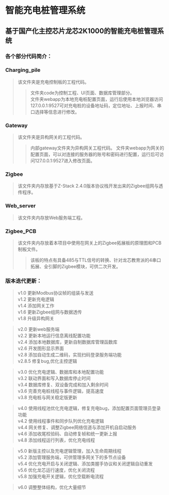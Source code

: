 # 智能充电桩管理系统
## 基于国产化主控芯片龙芯2K1000的智能充电桩管理系统
### 各个部分代码简介：

### Charging_pile  
  >该文件夹是充电控制板的工程代码。  
  >>文件夹code为控制工程、UI页面、数据库管理部分。  
  >>文件夹webapp为本地充电桩配置页面，运行后使用本地浏览器访问127.0.0.1:9527可对充电桩的设备地址码，定位地址、上报时间、串口选择等信息进行修改。  
### Gateway
  >该文件夹是异构网关的工程代码。  
  >>内部gateway文件夹为异构网关工程代码。
  >>文件夹webapp为网关的配置页面，可以对连接的服务器的账号和密码进行配置，运行后可访问127.0.0.1:9527进入修改页面。
### Zigbee
  >该文件夹内存放基于Z-Stack 2.4.0版本协议栈开发出来的Zigbee组网与透传程序。  
### Web_server
  >该文件夹内存放Web服务端工程。 
### Zigbee_PCB  
  >该文件夹内存放着本项目中使用在网关上的Zigbee拓展板的原理图和PCB制板文件。  
  >>该板的特点有具备485与TTL信号的转换、针对龙芯教育派的4串口拓展、全引脚的Zigbee模块，可供二次开发。  
  
### 版本迭代更新：  
>v1.0 更新Modbus协议帧的组装与发送  
v1.2 更新充电逻辑  
v1.4 添加网关工作  
v1.6 更新Zigbee组网与数据透传  
v1.8 升级异构网关  

>v2.0 更新web服务端  
v2.2 更新本地运行信息离线配置功能  
v2.4 添加本地数据库，更新自制数据库管理函数库  
v2.6 开发图形显示界面  
v2.8 添加自动生成二维码，实现扫码登录服务端功能  
v2.8.5 修复bug,优化主控逻辑  

>v3.0 优化充电逻辑、数据库和本地配置功能  
v3.2 联动界面和写入数据库停止时间  
v3.4 数据库修复、双设备完成和加入剩余时间  
v3.6 完善充电桩线程与事件逻辑，提高速度  
v3.8 充电桩与网关稳定版更新  

>v4.0 使用线程池优化充电逻辑，修复充电bug，添加配置页面管理员登录功能  
v4.2 使用线程事件和同步队列优化充电逻辑  
v4.4 网关修复、调整Zigbee网络信道与添加开机自启动服务  
v4.6 添加收尾校验码、自动修复帧和统一更新上报  
v4.8 添加线程运行列表，优化充电线程  

>v5.0 新版主控以及充电逻辑管理，加入生命周期线程  
v5.2 添加管理服务端，可供管理多网关下的多节点设备  
v5.4 优化充电开启与关闭逻辑、添加类握手协议和关闭逻辑自动重发  
v5.6 优化龙芯运行速度，优化关闭流程  
v5.8 加强充电开关逻辑，优化空载断电流程  

>v6.0 调整整体结构，优化大量细节  
